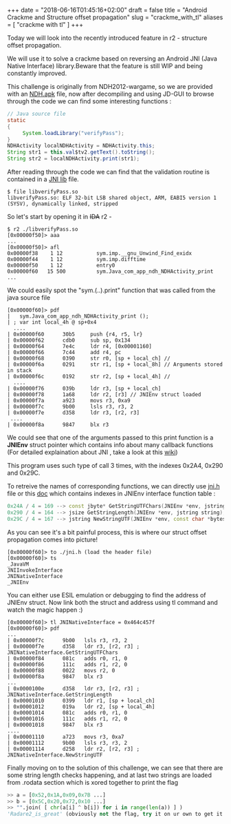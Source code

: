 +++
date = "2018-06-16T01:45:16+02:00"
draft = false
title = "Android Crackme and Structure offset propagation"
slug = "crackme_with_tl"
aliases = [
	"crackme with tl"
]
+++

Today we will look into the recently introduced feature in r2 - structure offset propagation.

We will use it to solve a crackme based on reversing an Android JNI (Java Native Interface) library.Beware that the feature is still WIP and being constantly improved.

This challenge is originally from NDH2012-wargame, so we are provided with an [NDH.apk](https://github.com/sivaramaaa/CTF_repo/blob/master/NDH2k12/NDH.apk) file, now after decompiling and using JD-GUI to browse through the code we can find some interesting functions : 

```java 
// Java source file
static
{
     System.loadLibrary("verifyPass");
}
NDHActivity localNDHActivity = NDHActivity.this;
String str1 = this.val$tv2.getText().toString();
String str2 = localNDHActivity.print(str1);
```
After reading through the code we can find that the validation routine is contained in a [JNI lib](https://github.com/sivaramaaa/CTF_repo/blob/master/NDH2k12/libverifyPass.so) file.

```
$ file libverifyPass.so
libverifyPass.so: ELF 32-bit LSB shared object, ARM, EABI5 version 1 (SYSV), dynamically linked, stripped
```

So let's start by opening it in ~~IDA~~ r2 -

```
$ r2 ./libverifyPass.so
[0x00000f50]> aaa
...
[0x00000f50]> afl
0x00000f38    1 12           sym.imp.__gnu_Unwind_Find_exidx
0x00000f44    1 12           sym.imp.difftime
0x00000f50    1 12           entry0
0x00000f60   15 500          sym.Java_com_app_ndh_NDHActivity_print
...
```
We could easily spot the "sym.(..).print" function that was called from the java source file 

```
[0x00000f60]> pdf
|   sym.Java_com_app_ndh_NDHActivity_print ();
| ; var int local_4h @ sp+0x4
  ....
| 0x00000f60      30b5     push {r4, r5, lr}
| 0x00000f62      cdb0     sub sp, 0x134
| 0x00000f64      7e4c     ldr r4, [0x00001160]
| 0x00000f66      7c44     add r4, pc
| 0x00000f68      0390     str r0, [sp + local_ch] //
| 0x00000f6a      0291     str r1, [sp + local_8h] // Arguments stored in stack
| 0x00000f6c      0192     str r2, [sp + local_4h] //
  ....
| 0x00000f76      039b     ldr r3, [sp + local_ch]
| 0x00000f78      1a68     ldr r2, [r3] // JNIEnv struct loaded
| 0x00000f7a      a923     movs r3, 0xa9
| 0x00000f7c      9b00     lsls r3, r3, 2
| 0x00000f7e      d358     ldr r3, [r2, r3]
 ....
| 0x00000f8a      9847     blx r3
```
We could see that one of the arguments passed to this print function is a **JNIEnv** struct pointer which contains info about many callback functions (For detailed explaination about JNI , take a look at this [wiki](https://en.wikipedia.org/wiki/Java_Native_Interface))

This program uses such type of call 3 times, with the indexes 0x2A4, 0x290 and 0x29C. 

To retreive the names of corresponding functions, we can directly use [jni.h](https://github.com/sivaramaaa/CTF_repo/blob/master/NDH2k12/jniapi.h) file or this [doc](https://docs.oracle.com/javase/1.5.0/docs/guide/jni/spec/functions.html#wp23720) which contains indexes in JNIEnv interface function table : 

```cc
0x24A / 4 = 169 --> const jbyte* GetStringUTFChars(JNIEnv *env, jstring string, jboolean *isCopy);
0x290 / 4 = 164 --> jsize GetStringLength(JNIEnv *env, jstring string);
0x29C / 4 = 167 --> jstring NewStringUTF(JNIEnv *env, const char *bytes);
```

As you can see it's a bit painful process, this is where our struct offset propagation comes into picture!

```
[0x00000f60]> to ./jni.h (load the header file)
[0x00000f60]> ts 
_JavaVM
JNIInvokeInterface
JNINativeInterface
_JNIEnv
```

You can either use ESIL emulation or debugging to find the address of JNIEnv struct.
Now link both the struct and address using tl command and watch the magic happen :) 

```
[0x00000f60]> tl JNINativeInterface = 0x464c457f
[0x00000f60]> pdf
...
| 0x00000f7c      9b00   lsls r3, r3, 2
| 0x00000f7e      d358   ldr r3, [r2, r3] ; JNINativeInterface.GetStringUTFChars
| 0x00000f84      081c   adds r0, r1, 0
| 0x00000f86      111c   adds r1, r2, 0
| 0x00000f88      0022   movs r2, 0
| 0x00000f8a      9847   blx r3
...
| 0x0000100e      d358   ldr r3, [r2, r3] ; JNINativeInterface.GetStringLength
| 0x00001010      0399   ldr r1, [sp + local_ch]
| 0x00001012      019a   ldr r2, [sp + local_4h]
| 0x00001014      081c   adds r0, r1, 0
| 0x00001016      111c   adds r1, r2, 0
| 0x00001018      9847   blx r3
....
| 0x00001110      a723   movs r3, 0xa7
| 0x00001112      9b00   lsls r3, r3, 2
| 0x00001114      d258   ldr r2, [r2, r3] ; JNINativeInterface.NewStringUTF

```

Finally moving on to the solution of this challenge, we can see that there are some string length checks happening, and at last two strings are loaded from .rodata section which is xored together to print the flag

```python
>> a = [0x52,0x1A,0x09,0x7B ...]
>> b = [0x5C,0x20,0x72,0x10 ...]
>> "".join( [ chr(a[i] ^ b[i]) for i in range(len(a)) ] )
'Radare2_is_great' (obviously not the flag, try it on ur own to get it :P)
```
